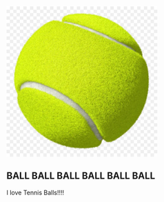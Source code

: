 <img src="https://github.com/LL2323/Markdown/blob/main/av089fg0k.webp" width="350">

## BALL BALL BALL BALL BALL BALL

I love Tennis Balls!!!!
